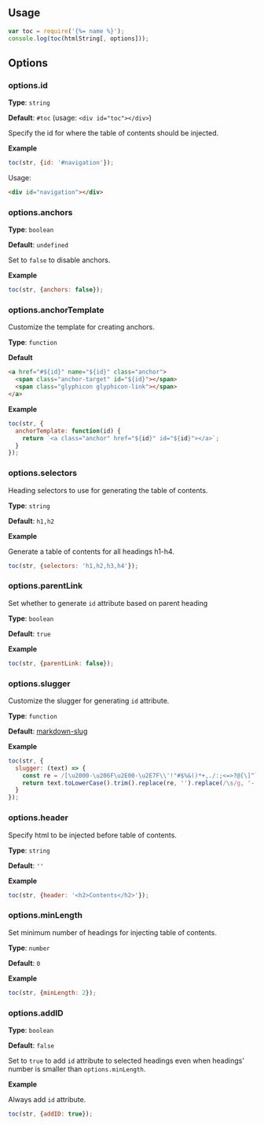 ## Usage

```js
var toc = require('{%= name %}');
console.log(toc(htmlString[, options]));
```

## Options

### options.id

**Type**: `string`

**Default**: `#toc` (usage: `<div id="toc"></div>`)

Specify the id for where the table of contents should be injected.

**Example**

```js
toc(str, {id: '#navigation'});
```

Usage:

```html
<div id="navigation"></div>
```


### options.anchors

**Type**: `boolean`

**Default**: `undefined`

Set to `false` to disable anchors.

**Example**

```js
toc(str, {anchors: false});
```

### options.anchorTemplate

Customize the template for creating anchors.

**Type**: `function`

**Default**

```html
<a href="#${id}" name="${id}" class="anchor">
  <span class="anchor-target" id="${id}"></span>
  <span class="glyphicon glyphicon-link"></span>
</a>
```

**Example**

```js
toc(str, {
  anchorTemplate: function(id) {
    return `<a class="anchor" href="${id}" id="${id}"></a>`;
  }
});
```

### options.selectors

Heading selectors to use for generating the table of contents.

**Type**: `string`

**Default**: `h1,h2`

**Example**

Generate a table of contents for all headings h1-h4.

```js
toc(str, {selectors: 'h1,h2,h3,h4'});
```

### options.parentLink

Set whether to generate `id` attribute based on parent heading

**Type**: `boolean`

**Default**: `true`

**Example**

```js
toc(str, {parentLink: false});
```

### options.slugger

Customize the slugger for generating `id` attribute.

**Type**: `function`

**Default**: [markdown-slug](https://www.npmjs.com/package/markdown-slug)

**Example**

```js
toc(str, {
  slugger: (text) => {
    const re = /[\u2000-\u206F\u2E00-\u2E7F\\'!"#$%&()*+,./:;<=>?@[\]^`{|}~]/g;
    return text.toLowerCase().trim().replace(re, '').replace(/\s/g, '-');
  }
});
```

### options.header

Specify html to be injected before table of contents.

**Type**: `string`

**Default**: `''`

**Example**

```js
toc(str, {header: '<h2>Contents</h2>'});
```

### options.minLength

Set minimum number of headings for injecting table of contents.

**Type**: `number`

**Default**: `0`

**Example**

```js
toc(str, {minLength: 2});
```

### options.addID

**Type**: `boolean`

**Default**: `false`

Set to `true` to add `id` attribute to selected headings even when headings' number is smaller than `options.minLength`.

**Example**

Always add `id` attribute.

```js
toc(str, {addID: true});
```
